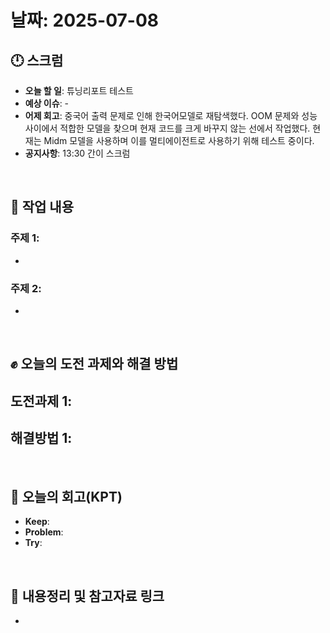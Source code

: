 # 날짜: 2025-07-08

## 🕛 스크럼
- **오늘 할 일**: 튜닝리포트 테스트 
- **예상 이슈**: -
- **어제 회고**: 중국어 출력 문제로 인해 한국어모델로 재탐색했다. OOM 문제와 성능 사이에서 적합한 모델을 찾으며 현재 코드를 크게 바꾸지 않는 선에서 작업했다. 현재는 Midm 모델을 사용하며 이를 멀티에이전트로 사용하기 위해 테스트 중이다.
- **공지사항**: 13:30 간이 스크럼

<br>

## 💼 작업 내용
### 주제 1: 
- 

### 주제 2: 
-

<br>

## ✊ 오늘의 도전 과제와 해결 방법
**도전과제 1**: 
- 

**해결방법 1**: 
- 

<br>

## 🤔 오늘의 회고(KPT)
- **Keep**: 
- **Problem**: 
- **Try**: 

<br>

## 🔗 내용정리 및 참고자료 링크
- 
